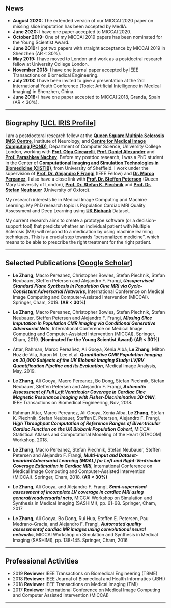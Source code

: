 ## News

*   **August 2020:** The extended version of our MICCAI 2020 paper on missing slice imputation has been accepted by MedIA.
*   **June 2020:** I have one paper accepted to MICCAI 2020.
*   **October 2019:** One of my MICCAI 2019 papers has been nominated for the Young Scientist Award.
*   **June 2019:** I got two papers with straight acceptance by MICCAI 2019 in Shenzhen (AR < 30%).
*   **May 2019:** I have moved to London and work as a postdoctral research fellow at University College London.
*   **November 2018:** I have one journal paper accepted by IEEE Transactions on Biomedical Engineering.
*   **July 2018:** I have been invited to give a presentation at the 2rd International Youth Conference (Topic: Artificial Intelligence in Medical Imaging) in Shenzhen, China.
*   **June 2018:** I have one paper accepted to MICCAI 2018, Granda, Spain (AR < 30%).

-----------------------------------------------------------------------------------

## Biography [[UCL IRIS Profile](https://iris.ucl.ac.uk/iris/browse/profile?upi=LZHAF35)]

I am a postdoctoral research fellow at the **[Queen Square Multiple Sclerosis (MS) Centre](https://www.ucl.ac.uk/ion/research/centres/queen-square-multiple-sclerosis-centre)**, Institute of Neurology, and **[Centre for Medical Image Computing (POND)](http://pond.cs.ucl.ac.uk/team/)**, Department of Computer Science, University College London, working with **[Prof. Olga Ciccarelli](https://iris.ucl.ac.uk/iris/browse/profile?upi=OCICC52)**, **[Prof. Daniel Alexander](http://www0.cs.ucl.ac.uk/staff/d.alexander/)** and **[Prof. Parashkev Nachev](https://iris.ucl.ac.uk/iris/browse/profile?upi=PNACH75)**. Before my postdoc research, I was a PhD student in the Center of **[Computational Imaging and Simulation Technologies in Biomedicine (CISTIB)](http://www.cistib.org/)**, from University of Sheffield. I work under the supervision of **[Prof. Dr. Alejandro F Frangi](http://www.cistib.org/afrangi/)** (IEEE Fellow) and **[Dr. Marco Pereanez](https://scholar.google.com.hk/citations?hl=en&user=LsKzGqkAAAAJ&view_op=list_works&sortby=pubdate)**, I also have a close link with **[Prof. Dr. Steffen Peterson](https://www.qmul.ac.uk/whri/people/academic-staff/items/petersensteffen.html)** (Queen Mary University of London), **[Prof. Dr. Stefan K. Piechnik](https://www.rdm.ox.ac.uk/people/stefan-piechnik)** and **[Prof. Dr. Stefan Neubauer](https://www.rdm.ox.ac.uk/people/stefan-neubauer)** (University of Oxford).   

My research interests lie in Medical Image Computing and Machine Learning. My PhD research topic is Population Cardiac MRI Quality Assessment and Deep Learning using **[UK Biobank](http://www.ukbiobank.ac.uk/)** Dataset.  

My current research aims to create a prototype software (or a decision-support tool) that predicts whether an individual patient with Multiple Sclerosis (MS) will respond to a medication by using machine learning techniques. This is a crucial step towards “personalized medicine”, which means to be able to prescribe the right treatment for the right patient. 

-----------------------------------------------------------------------------------

## Selected Publications [[Google Scholar](https://scholar.google.com.hk/citations?hl=en&user=N3gALRkAAAAJ)]

*   **Le Zhang**, Macro Pereanez, Christopher Bowles, Stefan Piechnik, Stefan Neubauer, Steffen Petersen and Alejandro F. Frangi, **_Unsupervised Standard Plane Synthesis in Population Cine MRI via Cycle-Consistent Adversarial Networks_**, International Conference on Medical Image Computing and Computer-Assisted Intervention (MICCAI). Springer, Cham, 2019. **(AR < 30%)**

*   **Le Zhang**, Macro Pereanez, Christopher Bowles, Stefan Piechnik, Stefan Neubauer, Steffen Petersen and Alejandro F. Frangi, **_Missing Slice Imputation in Population CMR Imaging via Conditional Generative Adversarial Nets_**, International Conference on Medical Image Computing and Computer-Assisted Intervention (MICCAI). Springer, Cham, 2019. **(Nominated for the Young Scientist Award)** **(AR < 30%)**

*   Attar, Rahman, Marco Pereañez, Ali Gooya, Xènia Albà, **Le Zhang**, Milton Hoz de Vila, Aaron M. Lee et al. **_Quantitative CMR Population Imaging on 20,000 Subjects of the UK Biobank Imaging Study: LV/RV Quantification Pipeline and its Evaluation_**, Medical Image Analysis, May, 2019. 

*   **Le Zhang**, Ali Gooya, Macro Pereanez, Bo Dong, Stefan Piechnik, Stefan Neubauer, Steffen Petersen and Alejandro F. Frangi, **_Automatic Assessment of Full Left Ventricular Coverage in Cardiac Cine Magnetic Resonance Imaging with Fisher-Discriminative 3D CNN_**, IEEE Transactions on Biomedical Engineering, Nov, 2018.

*   Rahman Attar, Marco Pereanez, Ali Gooya, Xenia Alba, **Le Zhang**, Stefan K. Piechnik, Stefan Neubauer, Steffen E. Petersen, Alejandro F. Frangi, **_High Throughput Computation of Reference Ranges of Biventricular Cardiac Function on the UK Biobank Population Cohort_**, MICCAI Statistical Atlases and Computational Modeling of the Heart (STACOM) Workshop, 2018.

*   **Le Zhang**, Macro Pereanez, Stefan Piechnik, Stefan Neubauer, Steffen Petersen and Alejandro F. Frangi, **_Multi-Input and Dataset-InvariantAdversarial Learning (MDAL) for Left and Right-Ventricular Coverage Estimation in Cardiac MRI_**, International Conference on Medical Image Computing and Computer-Assisted Intervention (MICCAI). Springer, Cham, 2018. **(AR < 30%)**

*   **Le Zhang**, Ali Gooya, and Alejandro F. Frangi, **_Semi-supervised assessment of incomplete LV coverage in cardiac MRI using generativeadversarial nets_**, MICCAI Workshop on Simulation and Synthesis in Medical Imaging (SASHIMI), pp. 61-68. Springer, Cham, 2017

*   **Le Zhang**, Ali Gooya, Bo Dong, Rui Hua, Steffen E. Petersen, Pau Medrano-Gracia, and Alejandro F. Frangi, **_Automated quality assessmentof cardiac MR images using convolutional neural networks_**, MICCAI Workshop on Simulation and Synthesis in Medical Imaging (SASHIMI), pp. 138-145. Springer, Cham, 2016

-----------------------------------------------------------------------------------

## Professional Activities

*   2019 **Reviewer** IEEE Transactions on Biomedical Engineering (TBME)
*   2018 **Reviewer** IEEE Journal of Biomedical and Health Informatics (JBHI)
*   2018 **Reviewer** IEEE Transactions on Medical Imaging (TMI)
*   2017 **Reviewer** International Conference on Medical Image Computing and Computer Assisted Intervention (MICCAI)

-----------------------------------------------------------------------------------
